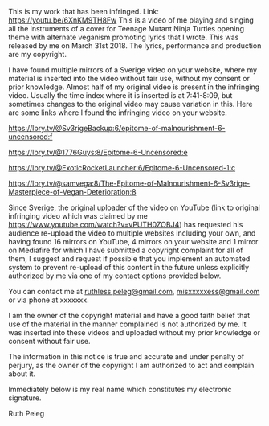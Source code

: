 This is my work that has been infringed. Link: https://youtu.be/6XnKM9TH8Fw This is a video of me playing and singing all the instruments of a cover for Teenage Mutant Ninja Turtles opening theme with alternate veganism promoting lyrics that I wrote. This was released by me on March 31st 2018. The lyrics, performance and production are my copyright.

I have found multiple mirrors of a Sverige video on your website, where my material is inserted into the video without fair use, without my consent or prior knowledge. Almost half of my original video is present in the infringing video. Usually the time index where it is inserted is at 7:41-8:09, but sometimes changes to the original video may cause variation in this. Here are some links where I found the infringing video on your website.

https://lbry.tv/@Sv3rigeBackup:6/epitome-of-malnourishment-6-uncensored:f

https://lbry.tv/@1776Guys:8/Epitome-6-Uncensored:e

https://lbry.tv/@ExoticRocketLauncher:6/Epitome-6-Uncensored-1:c

https://lbry.tv/@samvega:8/The-Epitome-of-Malnourishment-6-Sv3rige-Masterpiece-of-Vegan-Deterioration:8

Since Sverige, the original uploader of the video on YouTube (link to original infringing video which was claimed by me https://www.youtube.com/watch?v=vPUTH0ZOBJ4) has requested his audience re-upload the video to multiple websites including your own, and having found 16 mirrors on YouTube, 4 mirrors on your website and 1 mirror on Mediafire for which I have submitted a copyright complaint for all of them, I suggest and request if possible that you implement an automated system to prevent re-upload of this content in the future unless explicitly authorized by me via one of my contact options provided below.

You can contact me at ruthless.peleg@gmail.com, misxxxxxess@gmail.com or via phone at xxxxxxx.

I am the owner of the copyright material and have a good faith belief that use of the material in the manner complained is not authorized by me. It was inserted into these videos and uploaded without my prior knowledge or consent without fair use.

The information in this notice is true and accurate and under penalty of perjury, as the owner of the copyright I am authorized to act and complain about it.

Immediately below is my real name which constitutes my electronic signature.

Ruth Peleg
